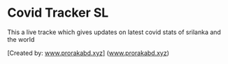 # Covid Tracker SL

This a live tracke which gives updates on latest covid stats of srilanka and the world

[Created by: www.prorakabd.xyz] (www.prorakabd.xyz)

